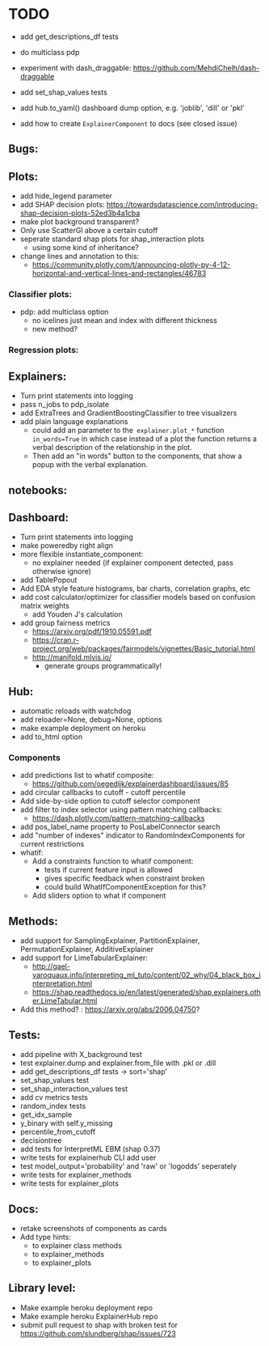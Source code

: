 
# TODO

- add get_descriptions_df tests
- do multiclass pdp

- experiment with dash_draggable: https://github.com/MehdiChelh/dash-draggable
- add set_shap_values tests
- add hub.to_yaml() dashboard dump option, e.g. 'joblib', 'dill' or 'pkl'
- add how to create `ExplainerComponent` to docs (see closed issue)
## Bugs:

## Plots:
- add hide_legend parameter
- add SHAP decision plots:
    https://towardsdatascience.com/introducing-shap-decision-plots-52ed3b4a1cba
- make plot background transparent?
- Only use ScatterGl above a certain cutoff
- seperate standard shap plots for shap_interaction plots 
    - using some kind of inheritance?
- change lines and annotation to this:
    - https://community.plotly.com/t/announcing-plotly-py-4-12-horizontal-and-vertical-lines-and-rectangles/46783


### Classifier plots:
- pdp: add multiclass option
    - no icelines just mean and index with different thickness
    - new method?

### Regression plots:

## Explainers:
- Turn print statements into logging
- pass n_jobs to pdp_isolate
- add ExtraTrees and GradientBoostingClassifier to tree visualizers
- add plain language explanations
    - could add an parameter to the` explainer.plot_*` function  `in_words=True` in which 
        case instead of a plot the function returns a verbal description of the 
        relationship in the plot.
    - Then add an "in words" button to the components, that show a popup with
        the verbal explanation.

## notebooks:


## Dashboard:
- Turn print statements into logging
- make poweredby right align
- more flexible instantiate_component:
    - no explainer needed (if explainer component detected, pass otherwise ignore)
- add TablePopout
- Add EDA style feature histograms, bar charts, correlation graphs, etc
- add cost calculator/optimizer for classifier models based on confusion matrix weights
    - add Youden J's calculation
- add group fairness metrics
    - https://arxiv.org/pdf/1910.05591.pdf
    - https://cran.r-project.org/web/packages/fairmodels/vignettes/Basic_tutorial.html
    - http://manifold.mlvis.io/
        - generate groups programmatically!

## Hub:
- automatic reloads with watchdog
- add reloader=None, debug=None, options
- make example deployment on heroku
- add to_html option


### Components
- add predictions list to whatif composite:
    - https://github.com/oegedijk/explainerdashboard/issues/85
- add circular callbacks to cutoff - cutoff percentile
- Add side-by-side option to cutoff selector component
- add filter to index selector using pattern matching callbacks:
    - https://dash.plotly.com/pattern-matching-callbacks
- add pos_label_name property to PosLabelConnector search
- add "number of indexes" indicator to RandomIndexComponents for current restrictions
- whatif:
    - Add a constraints function to whatif component:
        - tests if current feature input is allowed
        - gives specific feedback when constraint broken
        - could build WhatIfComponentException for this?
    - Add sliders option to what if component

## Methods:
- add support for SamplingExplainer, PartitionExplainer, PermutationExplainer, AdditiveExplainer
- add support for LimeTabularExplainer:
    - http://gael-varoquaux.info/interpreting_ml_tuto/content/02_why/04_black_box_interpretation.html
    - https://shap.readthedocs.io/en/latest/generated/shap.explainers.other.LimeTabular.html
- Add this method? : https://arxiv.org/abs/2006.04750?

## Tests:
- add pipeline with X_background test
- test explainer.dump and explainer.from_file with .pkl or .dill
- add get_descriptions_df tests -> sort='shap'
- set_shap_values test
- set_shap_interaction_values test
- add cv metrics tests
- random_index tests
- get_idx_sample
- y_binary with self.y_missing
- percentile_from_cutoff
- decisiontree
- add tests for InterpretML EBM (shap 0.37)
- write tests for explainerhub CLI add user
- test model_output='probability' and 'raw' or 'logodds' seperately
- write tests for explainer_methods
- write tests for explainer_plots

## Docs:
- retake screenshots of components as cards
- Add type hints:
    - to explainer class methods
    - to explainer_methods
    - to explainer_plots


## Library level:
- Make example heroku deployment repo
- Make example heroku ExplainerHub repo
- submit pull request to shap with broken test for 
    https://github.com/slundberg/shap/issues/723

